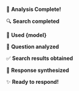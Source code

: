 🤔 **Analysis Complete!**

🔍 **Search completed**

🤖 **Used {model}**

💭 **Question analyzed**

✅ **Search results obtained**

🧠 **Response synthesized**

✨ **Ready to respond!**
